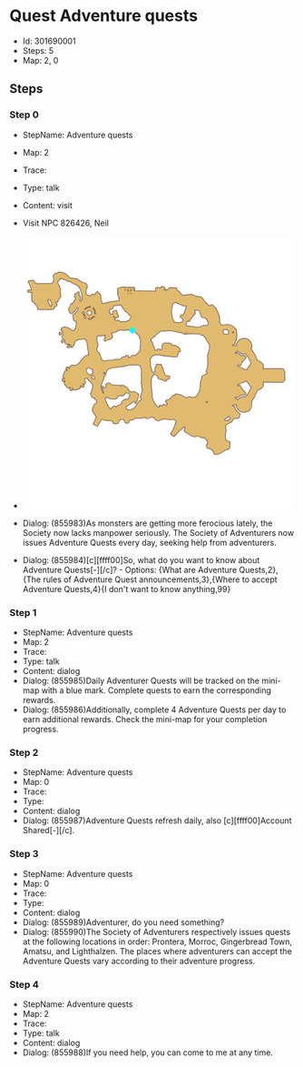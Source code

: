 # Quest Adventure quests

- Id: 301690001
- Steps: 5
- Map: 2, 0

## Steps

### Step 0
- StepName:  Adventure quests
- Map:  2
- Trace:  
- Type:  talk
- Content:  visit
- Visit NPC 826426, Neil

- ![images/301690001_0.png](images/301690001_0.png)
- Dialog: (855983)As monsters are getting more ferocious lately, the Society now lacks manpower seriously. The Society of Adventurers now issues Adventure Quests every day, seeking help from adventurers.
- Dialog: (855984)[c][ffff00]So, what do you want to know about Adventure Quests[-][/c]? - Options: {What are Adventure Quests,2},{The rules of Adventure Quest announcements,3},{Where to accept Adventure Quests,4}{I don't want to know anything,99}


### Step 1
- StepName:  Adventure quests
- Map:  2
- Trace:  
- Type:  talk
- Content:  dialog
- Dialog: (855985)Daily Adventurer Quests will be tracked on the mini-map with a blue mark. Complete quests to earn the corresponding rewards.
- Dialog: (855986)Additionally, complete 4 Adventure Quests per day to earn additional rewards. Check the mini-map for your completion progress.


### Step 2
- StepName:  Adventure quests
- Map:  0
- Trace:  
- Type:  
- Content:  dialog
- Dialog: (855987)Adventure Quests refresh daily, also [c][ffff00]Account Shared[-][/c].


### Step 3
- StepName:  Adventure quests
- Map:  0
- Trace:  
- Type:  
- Content:  dialog
- Dialog: (855989)Adventurer, do you need something? 
- Dialog: (855990)The Society of Adventurers respectively issues quests at the following locations in order: Prontera, Morroc, Gingerbread Town, Amatsu, and Lighthalzen. The places where adventurers can accept the Adventure Quests vary according to their adventure progress.


### Step 4
- StepName:  Adventure quests
- Map:  2
- Trace:  
- Type:  talk
- Content:  dialog
- Dialog: (855988)If you need help, you can come to me at any time.


